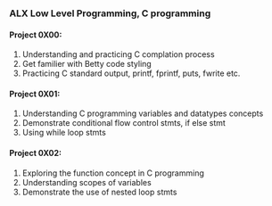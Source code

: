 ### ALX Low Level Programming, C programming
#### Project 0X00:
1) Understanding and practicing C complation process
2) Get familier with Betty code styling
3) Practicing C standard output, printf, fprintf, puts, fwrite etc.

#### Project 0X01:
1) Understanding C programming variables and datatypes concepts
2) Demonstrate conditional flow control stmts, if else stmt
3) Using while loop stmts

#### Project 0X02:
1) Exploring the function concept in C programming  
2) Understanding scopes of variables 
3) Demonstrate the use of nested loop stmts
